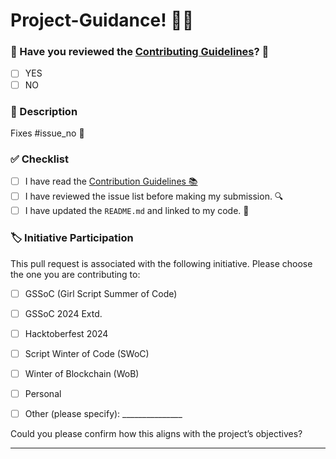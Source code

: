 # Project-Guidance! 🎊🎈

### 🎉 Have you reviewed the [Contributing Guidelines](https://github.com/Kushal997-das/Project-Guidance/blob/main/CONTRIBUTING.md)? 🤔

<!-- Please check the boxes that apply by replacing `[ ]` with `[x]`. -->
- [ ] YES
- [ ] NO

### 📝 Description

<!-- Please provide a brief description of your changes here. -->

Fixes #issue_no 🔧

<!-- Replace issue_no with the relevant issue number that this PR addresses -->

### ✅ Checklist

<!-- Please check the boxes that apply by replacing `[ ]` with `[x]`. -->

- [ ] I have read the [Contribution Guidelines 📚](https://github.com/Kushal997-das/Project-Guidance/blob/main/CONTRIBUTING.md) 
- [ ] I have reviewed the issue list before making my submission. 🔍
- [ ] I have updated the `README.md` and linked to my code. 📄

### 🏷️ Initiative Participation

This pull request is associated with the following initiative. Please choose the one you are contributing to:

<!-- Please check the boxes that apply by replacing `[ ]` with `[x]`. -->

- [ ] GSSoC (Girl Script Summer of Code)
- [ ] GSSoC 2024 Extd.
- [ ] Hacktoberfest 2024
- [ ] Script Winter of Code (SWoC)
- [ ] Winter of Blockchain (WoB)
- [ ] Personal
- [ ] Other (please specify): _______________



Could you please confirm how this aligns with the project’s objectives?

---
